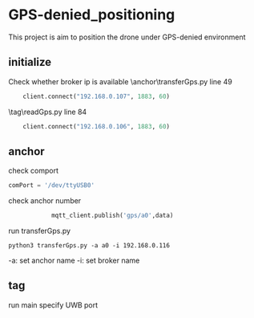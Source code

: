 # GPS-denied_positioning
This project is aim to position the drone under GPS-denied environment
## initialize
Check whether broker ip is available
\anchor\transferGps.py line 49
```python
    client.connect("192.168.0.107", 1883, 60)
```

\tag\readGps.py line 84
```python 
    client.connect("192.168.0.106", 1883, 60)
```
## anchor
check comport
```python 
comPort = '/dev/ttyUSB0'
```
check anchor number
```python 
            mqtt_client.publish('gps/a0',data)

```
run transferGps.py
```
python3 transferGps.py -a a0 -i 192.168.0.116
```
-a: set anchor name
-i: set broker name 

## tag
run main
specify UWB port
